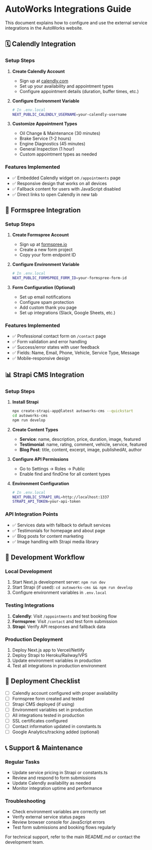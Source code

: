 # AutoWorks Integrations Guide

This document explains how to configure and use the external service integrations in the AutoWorks website.

## 🗓️ Calendly Integration

### Setup Steps

1. **Create Calendly Account**
   - Sign up at [calendly.com](https://calendly.com)
   - Set up your availability and appointment types
   - Configure appointment details (duration, buffer times, etc.)

2. **Configure Environment Variable**
   ```bash
   # In .env.local
   NEXT_PUBLIC_CALENDLY_USERNAME=your-calendly-username
   ```

3. **Customize Appointment Types**
   - Oil Change & Maintenance (30 minutes)
   - Brake Service (1-2 hours)
   - Engine Diagnostics (45 minutes)
   - General Inspection (1 hour)
   - Custom appointment types as needed

### Features Implemented
- ✅ Embedded Calendly widget on `/appointments` page
- ✅ Responsive design that works on all devices
- ✅ Fallback content for users with JavaScript disabled
- ✅ Direct links to open Calendly in new tab

## 📧 Formspree Integration

### Setup Steps

1. **Create Formspree Account**
   - Sign up at [formspree.io](https://formspree.io)
   - Create a new form project
   - Copy your form endpoint ID

2. **Configure Environment Variable**
   ```bash
   # In .env.local
   NEXT_PUBLIC_FORMSPREE_FORM_ID=your-formspree-form-id
   ```

3. **Form Configuration (Optional)**
   - Set up email notifications
   - Configure spam protection
   - Add custom thank you page
   - Set up integrations (Slack, Google Sheets, etc.)

### Features Implemented
- ✅ Professional contact form on `/contact` page
- ✅ Form validation and error handling
- ✅ Success/error states with user feedback
- ✅ Fields: Name, Email, Phone, Vehicle, Service Type, Message
- ✅ Mobile-responsive design

## 📊 Strapi CMS Integration

### Setup Steps

1. **Install Strapi**
   ```bash
   npx create-strapi-app@latest autoworks-cms --quickstart
   cd autoworks-cms
   npm run develop
   ```

2. **Create Content Types**
   - **Service**: name, description, price, duration, image, featured
   - **Testimonial**: name, rating, comment, vehicle, service, featured
   - **Blog Post**: title, content, excerpt, image, publishedAt, author

3. **Configure API Permissions**
   - Go to Settings → Roles → Public
   - Enable find and findOne for all content types

4. **Environment Configuration**
   ```bash
   # In .env.local
   NEXT_PUBLIC_STRAPI_URL=http://localhost:1337
   STRAPI_API_TOKEN=your-api-token
   ```

### API Integration Points
- ✅ Services data with fallback to default services
- ✅ Testimonials for homepage and about page
- ✅ Blog posts for content marketing
- ✅ Image handling with Strapi media library

## 🔧 Development Workflow

### Local Development
1. Start Next.js development server: `npm run dev`
2. Start Strapi (if used): `cd autoworks-cms && npm run develop`
3. Configure environment variables in `.env.local`

### Testing Integrations
1. **Calendly**: Visit `/appointments` and test booking flow
2. **Formspree**: Visit `/contact` and test form submission
3. **Strapi**: Verify API responses and fallback data

### Production Deployment
1. Deploy Next.js app to Vercel/Netlify
2. Deploy Strapi to Heroku/Railway/VPS
3. Update environment variables in production
4. Test all integrations in production environment

## 🚀 Deployment Checklist

- [ ] Calendly account configured with proper availability
- [ ] Formspree form created and tested
- [ ] Strapi CMS deployed (if using)
- [ ] Environment variables set in production
- [ ] All integrations tested in production
- [ ] SSL certificates configured
- [ ] Contact information updated in constants.ts
- [ ] Google Analytics/tracking added (optional)

## 📞 Support & Maintenance

### Regular Tasks
- Update service pricing in Strapi or constants.ts
- Review and respond to form submissions
- Update Calendly availability as needed
- Monitor integration uptime and performance

### Troubleshooting
- Check environment variables are correctly set
- Verify external service status pages
- Review browser console for JavaScript errors
- Test form submissions and booking flows regularly

For technical support, refer to the main README.md or contact the development team.